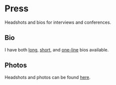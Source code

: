 # Press

Headshots and bios for interviews and conferences.

## Bio

I have both
[long](https://github.com/csswizardry/press/blob/master/bio.md#long-bio),
[short](https://github.com/csswizardry/press/blob/master/bio.md#short-bio), and
[one-line](https://github.com/csswizardry/press/blob/master/bio.md#one-liner)
bios available.

## Photos

Headshots and photos can be found
[here](https://github.com/csswizardry/press/blob/master/photos.md).
